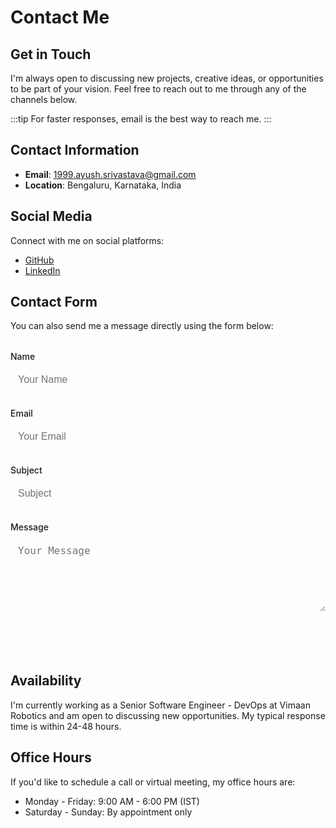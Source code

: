 # Contact Me

## Get in Touch

I'm always open to discussing new projects, creative ideas, or opportunities to be part of your vision. Feel free to reach out to me through any of the channels below.

:::tip
For faster responses, email is the best way to reach me.
:::

## Contact Information

- **Email**: [1999.ayush.srivastava@gmail.com](mailto:1999.ayush.srivastava@gmail.com)
- **Location**: Bengaluru, Karnataka, India

## Social Media

Connect with me on social platforms:

- [GitHub](https://github.com/ayushshivaji)
- [LinkedIn](https://www.linkedin.com/in/ayush-shivaji/)

## Contact Form

You can also send me a message directly using the form below:

<div class="contact-form">
  <form>
    <div class="form-group">
      <label for="name">Name</label>
      <input type="text" id="name" placeholder="Your Name" required />
    </div>
    <div class="form-group">
      <label for="email">Email</label>
      <input type="email" id="email" placeholder="Your Email" required />
    </div>
    <div class="form-group">
      <label for="subject">Subject</label>
      <input type="text" id="subject" placeholder="Subject" required />
    </div>
    <div class="form-group">
      <label for="message">Message</label>
      <textarea id="message" rows="5" placeholder="Your Message" required></textarea>
    </div>
    <button type="submit" class="submit-btn">Send Message</button>
  </form>
</div>

<style>
.contact-form {
  max-width: 600px;
  margin: 2rem auto;
}

.form-group {
  margin-bottom: 1.5rem;
}

.form-group label {
  display: block;
  margin-bottom: 0.5rem;
  font-weight: 500;
}

.form-group input,
.form-group textarea {
  width: 100%;
  padding: 0.75rem;
  border: 1px solid var(--vp-c-divider);
  border-radius: 4px;
  font-size: 1rem;
  background-color: var(--vp-c-bg-alt);
  color: var(--vp-c-text-1);
}

.form-group textarea {
  resize: vertical;
}

.submit-btn {
  background-color: var(--vp-c-brand);
  color: white;
  border: none;
  padding: 0.75rem 1.5rem;
  font-size: 1rem;
  border-radius: 4px;
  cursor: pointer;
  transition: background-color 0.2s;
}

.submit-btn:hover {
  background-color: var(--vp-c-brand-dark);
}
</style>

## Availability

I'm currently working as a Senior Software Engineer - DevOps at Vimaan Robotics and am open to discussing new opportunities. My typical response time is within 24-48 hours.

## Office Hours

If you'd like to schedule a call or virtual meeting, my office hours are:

- Monday - Friday: 9:00 AM - 6:00 PM (IST)
- Saturday - Sunday: By appointment only 